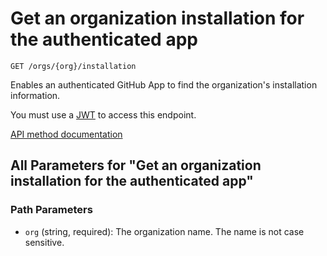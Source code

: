 # Get an organization installation for the authenticated app

`GET /orgs/{org}/installation`

Enables an authenticated GitHub App to find the organization's installation information.

You must use a [JWT](https://docs.github.com/apps/building-github-apps/authenticating-with-github-apps/#authenticating-as-a-github-app) to access this endpoint.

[API method documentation](https://docs.github.com/rest/apps/apps#get-an-organization-installation-for-the-authenticated-app)

## All Parameters for "Get an organization installation for the authenticated app"

### Path Parameters

- `org` (string, required): The organization name. The name is not case sensitive.